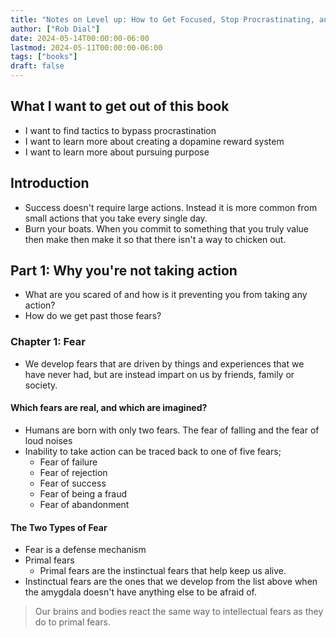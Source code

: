 ```yaml
---
title: "Notes on Level up: How to Get Focused, Stop Procrastinating, and Upgrade Your Life"
author: ["Rob Dial"]
date: 2024-05-14T00:00:00-06:00
lastmod: 2024-05-11T00:00:00-06:00
tags: ["books"]
draft: false
---
```


## What I want to get out of this book

-   I want to find tactics to bypass procrastination
-   I want to learn more about creating a dopamine reward system
-   I want to learn more about pursuing purpose


## Introduction

-   Success doesn't require large actions. Instead it is more common from small actions that you take every single day.
-   Burn your boats. When you commit to something that you truly value then make then make it so that there isn't a way to chicken out.


## Part 1: Why you're not taking action

-   What are you scared of and how is it preventing you from taking any action?
-   How do we get past those fears?


### Chapter 1: Fear

-   We develop fears that are driven by things and experiences that we have never had, but are instead impart on us by friends, family or society.


#### Which fears are real, and which are imagined?

-   Humans are born with only two fears. The fear of falling and the fear of loud noises
-   Inability to take action can be traced back to one of five fears;
    -   Fear of failure
    -   Fear of rejection
    -   Fear of success
    -   Fear of being a fraud
    -   Fear of abandonment


#### The Two Types of Fear

-   Fear is a defense mechanism
-   Primal fears
    -   Primal fears are the instinctual fears that help keep us alive.
-   Instinctual fears are the ones that we develop from the list above when the amygdala doesn't have anything else to be afraid of.

> Our brains and bodies react the same way to intellectual fears as they do to primal fears.
